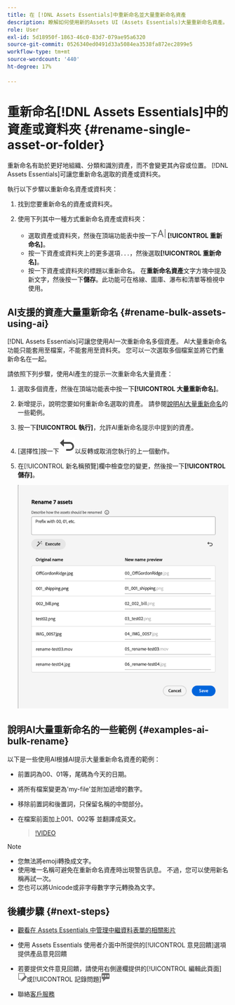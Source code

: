```yaml
---
title: 在 [!DNL Assets Essentials]中重新命名並大量重新命名資產
description: 瞭解如何使用新的Assets UI (Assets Essentials)大量重新命名資產。 它提供一次重新命名多個資產的能力。
role: User
exl-id: 5d18950f-1863-46c0-83d7-079ae95a6320
source-git-commit: 0526340ed0491d33a5084ea3538fa872ec2899e5
workflow-type: tm+mt
source-wordcount: '440'
ht-degree: 17%

---
```


# 重新命名[!DNL Assets Essentials]中的資產或資料夾 {#rename-single-asset-or-folder}

重新命名有助於更好地組織、分類和識別資產，而不會變更其內容或位置。 [!DNL Assets Essentials]可讓您重新命名選取的資產或資料夾。

執行以下步驟以重新命名資產或資料夾：

1. 找到您要重新命名的資產或資料夾。

1. 使用下列其中一種方式重新命名資產或資料夾：

   * 選取資產或資料夾，然後在頂端功能表中按一下![重新命名圖示](assets/do-not-localize/rename-icon.png) **[!UICONTROL 重新命名]**。
   * 按一下資產或資料夾上的更多選項`...`，然後選取&#x200B;**[!UICONTROL 重新命名]**。
   * 按一下資產或資料夾的標題以重新命名。 在&#x200B;**重新命名資產**&#x200B;文字方塊中提及新文字，然後按一下&#x200B;**儲存**。此功能可在格線、圖庫、瀑布和清單等檢視中使用。

## AI支援的資產大量重新命名 {#rename-bulk-assets-using-ai}

[!DNL Assets Essentials]可讓您使用AI一次重新命名多個資產。 AI大量重新命名功能只能套用至檔案，不能套用至資料夾。 您可以一次選取多個檔案並將它們重新命名在一起。

請依照下列步驟，使用AI產生的提示一次重新命名大量資產：

1. 選取多個資產，然後在頂端功能表中按一下&#x200B;**[!UICONTROL 大量重新命名]**。

1. 新增提示，說明您要如何重新命名選取的資產。 請參閱[說明AI大量重新命名](#examples-ai-bulk-rename)的一些範例。

1. 按一下&#x200B;**[!UICONTROL 執行]**，允許AI重新命名提示中提到的資產。

1. [選擇性]按一下![復原圖示](assets/do-not-localize/undo.svg)以反轉或取消您執行的上一個動作。

1. 在[!UICONTROL 新名稱預覽]欄中檢查您的變更，然後按一下&#x200B;**[!UICONTROL 儲存]**。

   ![AI大量重新命名](assets/ai-bulk-rename.png)

## 說明AI大量重新命名的一些範例 {#examples-ai-bulk-rename}

以下是一些使用AI根據AI提示大量重新命名資產的範例：

* 前置詞為00、01等，尾碼為今天的日期。
* 將所有檔案變更為&#39;my-file&#39;並附加遞增的數字。
* 移除前置詞和後置詞，只保留名稱的中間部分。
* 在檔案前面加上001、002等 並翻譯成英文。

  >[!VIDEO](https://video.tv.adobe.com/v/3440975)

>[!NOTE]
>
> * 您無法將emoji轉換成文字。
> * 使用唯一名稱可避免在重新命名資產時出現警告訊息。 不過，您可以使用新名稱再試一次。
> * 您也可以將Unicode或非字母數字字元轉換為文字。

## 後續步驟 {#next-steps}

* [觀看在 Assets Essentials 中管理中繼資料表單的相關影片](https://experienceleague.adobe.com/docs/experience-manager-learn/assets-essentials/configuring/metadata-forms.html)

* 使用 Assets Essentials 使用者介面中所提供的[!UICONTROL 意見回饋]選項提供產品意見回饋

* 若要提供文件意見回饋，請使用右側邊欄提供的[!UICONTROL 編輯此頁面]![來編輯頁面](assets/do-not-localize/edit-page.png)或[!UICONTROL 記錄問題]![來建立 GitHub 問題](assets/do-not-localize/github-issue.png)

* 聯絡[客戶服務](https://experienceleague.adobe.com/?support-solution=General#support)

